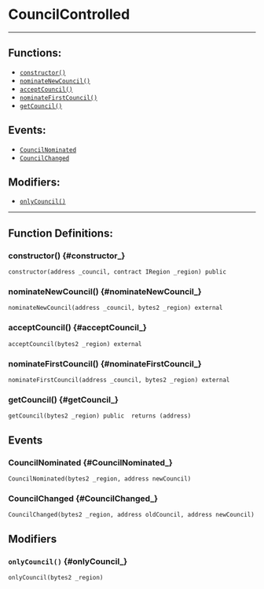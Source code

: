 # CouncilControlled
***
## Functions:
- [`constructor()`](#constructor_)
- [`nominateNewCouncil()`](#nominateNewCouncil_)
- [`acceptCouncil()`](#acceptCouncil_)
- [`nominateFirstCouncil()`](#nominateFirstCouncil_)
- [`getCouncil()`](#getCouncil_)
## Events:
- [`CouncilNominated`](#CouncilNominated_)
- [`CouncilChanged`](#CouncilChanged_)
## Modifiers:
- [`onlyCouncil()`](#onlyCouncil_)
***
## Function Definitions:
### <a name="constructor_"></a> constructor() {#constructor_}
```
constructor(address _council, contract IRegion _region) public 
```
### <a name="nominateNewCouncil_"></a> nominateNewCouncil() {#nominateNewCouncil_}
```
nominateNewCouncil(address _council, bytes2 _region) external 
```
### <a name="acceptCouncil_"></a> acceptCouncil() {#acceptCouncil_}
```
acceptCouncil(bytes2 _region) external 
```
### <a name="nominateFirstCouncil_"></a> nominateFirstCouncil() {#nominateFirstCouncil_}
```
nominateFirstCouncil(address _council, bytes2 _region) external 
```
### <a name="getCouncil_"></a> getCouncil() {#getCouncil_}
```
getCouncil(bytes2 _region) public  returns (address)
```
## Events
### <a name="CouncilNominated_"></a> CouncilNominated {#CouncilNominated_}
```
CouncilNominated(bytes2 _region, address newCouncil)
```
### <a name="CouncilChanged_"></a> CouncilChanged {#CouncilChanged_}
```
CouncilChanged(bytes2 _region, address oldCouncil, address newCouncil)
```
## Modifiers
### <a name="onlyCouncil_"></a> `onlyCouncil()` {#onlyCouncil_}
```
onlyCouncil(bytes2 _region)
```
